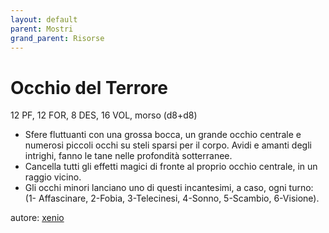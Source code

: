 ```yaml
---
layout: default
parent: Mostri
grand_parent: Risorse
---
```

# Occhio del Terrore
12 PF, 12 FOR, 8 DES, 16 VOL, morso (d8+d8)  
- Sfere fluttuanti con una grossa bocca, un grande occhio centrale e numerosi piccoli occhi su steli sparsi per il corpo. Avidi e amanti degli intrighi, fanno le tane nelle profondità sotterranee.
- Cancella tutti gli effetti magici di fronte al proprio occhio centrale, in un raggio vicino.
- Gli occhi minori lanciano uno di questi incantesimi, a caso, ogni turno: (1- Affascinare, 2-Fobia, 3-Telecinesi, 4-Sonno, 5-Scambio, 6-Visione).

autore: [xenio](https://xenioinabottle.blogspot.com)
